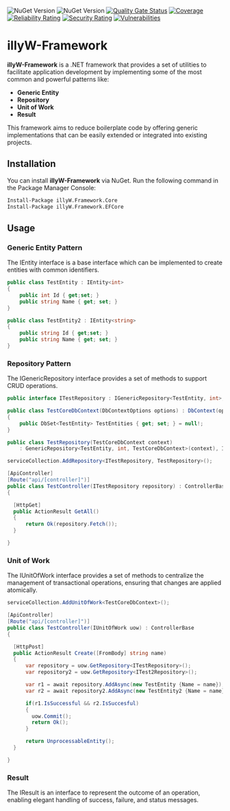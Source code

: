 ![NuGet Version](https://img.shields.io/nuget/v/illyW.Framework.Core?style=plastic&label=illyW.Framework.Core&link=https%3A%2F%2Fwww.nuget.org%2Fpackages%2FillyW.Framework.Core)
![NuGet Version](https://img.shields.io/nuget/v/illyW.Framework.EFCore?style=plastic&label=illyW.Framework.EFCore&link=https%3A%2F%2Fwww.nuget.org%2Fpackages%2FillyW.Framework.EFCore)
[![Quality Gate Status](https://sonarcloud.io/api/project_badges/measure?project=williampaciaroni_illyW-Framework&metric=alert_status)](https://sonarcloud.io/summary/new_code?id=williampaciaroni_illyW-Framework)
[![Coverage](https://sonarcloud.io/api/project_badges/measure?project=williampaciaroni_illyW-Framework&metric=coverage)](https://sonarcloud.io/summary/new_code?id=williampaciaroni_illyW-Framework)
[![Reliability Rating](https://sonarcloud.io/api/project_badges/measure?project=williampaciaroni_illyW-Framework&metric=reliability_rating)](https://sonarcloud.io/summary/new_code?id=williampaciaroni_illyW-Framework)
[![Security Rating](https://sonarcloud.io/api/project_badges/measure?project=williampaciaroni_illyW-Framework&metric=security_rating)](https://sonarcloud.io/summary/new_code?id=williampaciaroni_illyW-Framework)
[![Vulnerabilities](https://sonarcloud.io/api/project_badges/measure?project=williampaciaroni_illyW-Framework&metric=vulnerabilities)](https://sonarcloud.io/summary/new_code?id=williampaciaroni_illyW-Framework)

# illyW-Framework

**illyW-Framework** is a .NET framework that provides a set of utilities to facilitate application development by implementing some of the most common and powerful patterns like:

- **Generic Entity**
- **Repository**
- **Unit of Work**
- **Result**

This framework aims to reduce boilerplate code by offering generic implementations that can be easily extended or integrated into existing projects.

## Installation

You can install **illyW-Framework** via NuGet. Run the following command in the Package Manager Console:

```bash
Install-Package illyW.Framework.Core
Install-Package illyW.Framework.EFCore
```
## Usage

### Generic Entity Pattern
The IEntity interface is a base interface which can be implemented to create entities with common identifiers.

```cs
public class TestEntity : IEntity<int>
{
    public int Id { get;set; }
    public string Name { get; set; }
}
```
```cs
public class TestEntity2 : IEntity<string>
{
    public string Id { get;set; }
    public string Name { get; set; }
}
```

### Repository Pattern
The IGenericRepository interface provides a set of methods to support CRUD operations.

```cs
public interface ITestRepository : IGenericRepository<TestEntity, int>;
```

```cs
public class TestCoreDbContext(DbContextOptions options) : DbContext(options)
{
    public DbSet<TestEntity> TestEntities { get; set; } = null!;
}
```
```cs
public class TestRepository(TestCoreDbContext context)
    : GenericRepository<TestEntity, int, TestCoreDbContext>(context), ITestRepository;
```
```cs
serviceCollection.AddRepository<ITestRepository, TestRepository>();
```

```cs
[ApiController]
[Route("api/[controller]")]
public class TestController(ITestRepository repository) : ControllerBase
{

  [HttpGet]
  public ActionResult GetAll()
  {
      return Ok(repository.Fetch());
  }

}
```

### Unit of Work
The IUnitOfWork interface provides a set of methods to centralize the management of transactional operations, ensuring that changes are applied atomically.

```cs
serviceCollection.AddUnitOfWork<TestCoreDbContext>();
```

```cs
[ApiController]
[Route("api/[controller]")]
public class TestController(IUnitOfWork uow) : ControllerBase
{

  [HttpPost]
  public ActionResult Create([FromBody] string name)
  {
      var repository = uow.GetRepository<ITestRepository>();
      var repository2 = uow.GetRepository<ITest2Repository>();

      var r1 = await repository.AddAsync(new TestEntity {Name = name});
      var r2 = await repository2.AddAsync(new TestEntity2 {Name = name});

      if(r1.IsSuccessful && r2.IsSuccesful)
      {
        uow.Commit();
        return Ok();
      }

      return UnprocessableEntity();
  }

}
```

### Result
The IResult is an interface to represent the outcome of an operation, enabling elegant handling of success, failure, and status messages.



